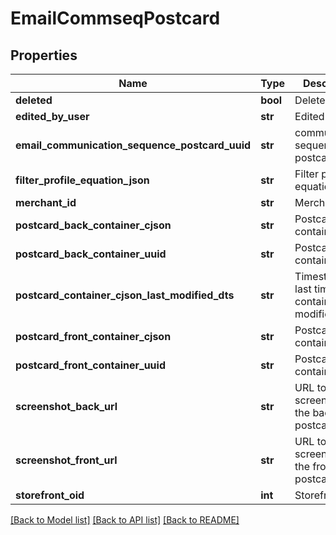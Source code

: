 # EmailCommseqPostcard

## Properties
Name | Type | Description | Notes
------------ | ------------- | ------------- | -------------
**deleted** | **bool** | Deleted | [optional] 
**edited_by_user** | **str** | Edited by user | [optional] 
**email_communication_sequence_postcard_uuid** | **str** | communication sequence postcard uuid | [optional] 
**filter_profile_equation_json** | **str** | Filter profile equation json | [optional] 
**merchant_id** | **str** | Merchant ID | [optional] 
**postcard_back_container_cjson** | **str** | Postcard back container cjson | [optional] 
**postcard_back_container_uuid** | **str** | Postcard back container uuid | [optional] 
**postcard_container_cjson_last_modified_dts** | **str** | Timestamp the last time the container was modified. | [optional] 
**postcard_front_container_cjson** | **str** | Postcard front container cjson | [optional] 
**postcard_front_container_uuid** | **str** | Postcard front container uuid | [optional] 
**screenshot_back_url** | **str** | URL to screenshot of the back of the postcard | [optional] 
**screenshot_front_url** | **str** | URL to screenshot of the front of the postcard | [optional] 
**storefront_oid** | **int** | Storefront oid | [optional] 

[[Back to Model list]](../README.md#documentation-for-models) [[Back to API list]](../README.md#documentation-for-api-endpoints) [[Back to README]](../README.md)


